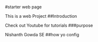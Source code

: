 #starter web page

This is a web Project
##Introduction

Check out Youtube for tutorials
###purpose

Nishanth Gowda SE
##how yo config
